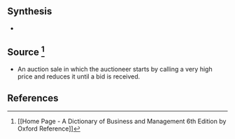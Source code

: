 ## Synthesis
- 
## Source [^1]
- An auction sale in which the auctioneer starts by calling a very high price and reduces it until a bid is received.
## References

[^1]: [[Home Page - A Dictionary of Business and Management 6th Edition by Oxford Reference]]
